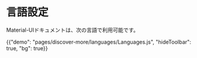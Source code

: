 # 言語設定

<p class="description">Material-UIドキュメントは、次の言語で利用可能です。</p>

{{"demo": "pages/discover-more/languages/Languages.js", "hideToolbar": true, "bg": true}}